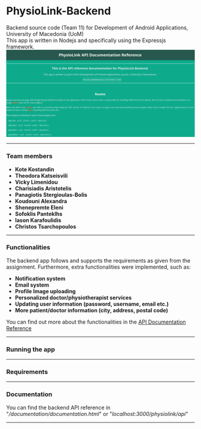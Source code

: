 # PhysioLink-Backend
Backend source code (Team 11) for Development of Android Applications, University of Macedonia (UoM)
<br>
This app is written in Nodejs and specifically using the Expressjs framework.
<br>
<img src="screenshots/api-reference.png" />
<hr>

### Team members
<ul>
    <li><b>Kote Kostandin</b></li>
    <li><b>Theodora Katseisvili</b></li>
    <li><b>Vicky Limenidou</b></li>
    <li><b>Charisiadis Aristotelis</b></li>
    <li><b>Panagiotis Stergioulas-Bolis</b></li>
    <li><b>Koudouni Alexandra</b></li>
    <li><b>Shenepremte Eleni</b></li>
    <li><b>Sofoklis Panteklhs</b></li>
    <li><b>Iason Karafoulidis</b></li>
    <li><b>Christos Tsarchopoulos</b></li>
</ul>
<hr>

### Functionalities
The backend app follows and supports the requirements as given from the assignment. 
Furthermore, extra functionalities were implemented, such as:
<ul>
	<li><b>Notification system</b></li>
	<li><b>Email system</b></li>
	<li><b>Profile Image uploading</b></li>
	<li><b>Personalized doctor/physiotherapist services</b></li>
	<li><b>Updating user information (password, username, email etc.)</b></li>
	<li><b>More patient/doctor information (city, address, postal code)</b></li>
</ul>

You can find out more about the functionalities in the [API Documentation Reference](https://github.com/setokk/PhysioLink-Backend/blob/main/documentation/documentation.html)

<hr>

### Running the app

<hr>

### Requirements

<hr>

### Documentation
You can find the backend API reference in "_/documentation/documentation.html_" or "_localhost:3000/physiolink/api_"

<hr>
